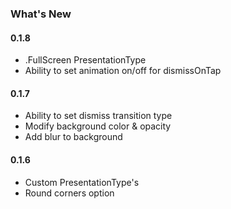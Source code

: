 ### What's New

#### 0.1.8
- .FullScreen PresentationType
- Ability to set animation on/off for dismissOnTap

#### 0.1.7
- Ability to set dismiss transition type
- Modify background color & opacity
- Add blur to background

#### 0.1.6
- Custom PresentationType's
- Round corners option
